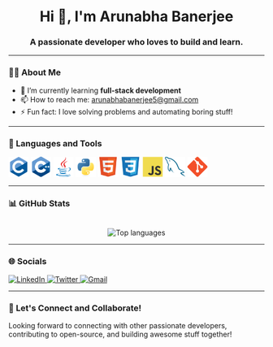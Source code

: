 <h1 align="center">Hi 👋, I'm Arunabha Banerjee</h1>
<h3 align="center">A passionate developer who loves to build and learn.</h3>

---

### 🧑‍💻 About Me

- 🌱 I’m currently learning **full-stack development**
- 📫 How to reach me: arunabhabanerjee5@gmail.com
- ⚡ Fun fact: I love solving problems and automating boring stuff!

---

### 🧰 Languages and Tools

<p align="left">
  <img src="https://raw.githubusercontent.com/devicons/devicon/master/icons/c/c-original.svg" alt="C" width="40" height="40"/>
  <img src="https://raw.githubusercontent.com/devicons/devicon/master/icons/cplusplus/cplusplus-original.svg" alt="C++" width="40" height="40"/>
  <img src="https://raw.githubusercontent.com/devicons/devicon/master/icons/java/java-original.svg" alt="Java" width="40" height="40"/>
  <img src="https://raw.githubusercontent.com/devicons/devicon/master/icons/python/python-original.svg" alt="Python" width="40" height="40"/>
  <img src="https://raw.githubusercontent.com/devicons/devicon/master/icons/html5/html5-original.svg" alt="HTML" width="40" height="40"/>
  <img src="https://raw.githubusercontent.com/devicons/devicon/master/icons/css3/css3-original.svg" alt="CSS" width="40" height="40"/>
  <img src="https://raw.githubusercontent.com/devicons/devicon/master/icons/javascript/javascript-original.svg" alt="JavaScript" width="40" height="40"/>
  <img src="https://raw.githubusercontent.com/devicons/devicon/master/icons/mysql/mysql-original.svg" alt="SQL" width="40" height="40"/>
  <img src="https://raw.githubusercontent.com/devicons/devicon/master/icons/git/git-original.svg" alt="Git" width="40" height="40"/>
</p>

---

### 📊 GitHub Stats

<p align="center">
  <br />
  <img src="https://github-readme-stats.vercel.app/api/top-langs/?username=arunabha369&layout=compact&theme=tokyonight" alt="Top languages" />
  <br />
</p>

---

### 🌐 Socials

<p align="left">
  <a href="https://www.linkedin.com/in/arunabha369/" target="_blank">
    <img src="https://img.shields.io/badge/LinkedIn-blue?logo=linkedin&logoColor=white" alt="LinkedIn"/>
  </a>
  <a href="https://x.com/arunabha_369" target="_blank">
    <img src="https://img.shields.io/badge/Twitter-1DA1F2?logo=twitter&logoColor=white" alt="Twitter"/>
  </a>
  <a href="mailto:arunabhabanerjee5@gmail.com">
    <img src="https://img.shields.io/badge/Gmail-D14836?logo=gmail&logoColor=white" alt="Gmail"/>
  </a>
</p>

---

### 🚀 Let's Connect and Collaborate!

Looking forward to connecting with other passionate developers, contributing to open-source, and building awesome stuff together!

